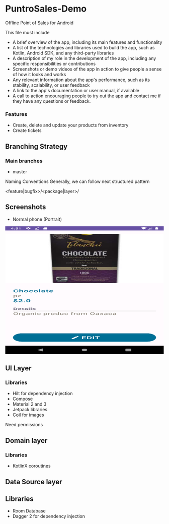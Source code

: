 # PuntroSales-Demo
Offline Point of Sales for Android


This file must include
- A brief overview of the app, including its main features and functionality
- A list of the technologies and libraries used to build the app, such as Kotlin, Android SDK, and any third-party libraries
- A description of my role in the development of the app, including any specific responsibilities or contributions
- Screenshots or demo videos of the app in action to give people a sense of how it looks and works
- Any relevant information about the app's performance, such as its stability, scalability, or user feedback
- A link to the app's documentation or user manual, if available
- A call to action encouraging people to try out the app and contact me if they have any questions or feedback.



### Features

- Create, delete and update your products from inventory
- Create tickets


## Branching Strategy

### Main branches

- master

Naming Conventions
Generally, we can follow next structured pattern

<feature|bugfix>/<package|layer>/<description>

## Screenshots

* Normal phone (Portrait)

<p align="center">
  <img width="514" height="406" src="doc/img/DetailsProduct.png">
</p>

## UI Layer

### Libraries

- Hilt for dependency injection
- Compose 
- Material 2 and 3
- Jetpack libraries
- Coil for images

Need permissions

## Domain layer

### Libraries

- KotlinX coroutines

## Data Source layer

## Libraries

- Room Database
- Dagger 2 for dependency injection

